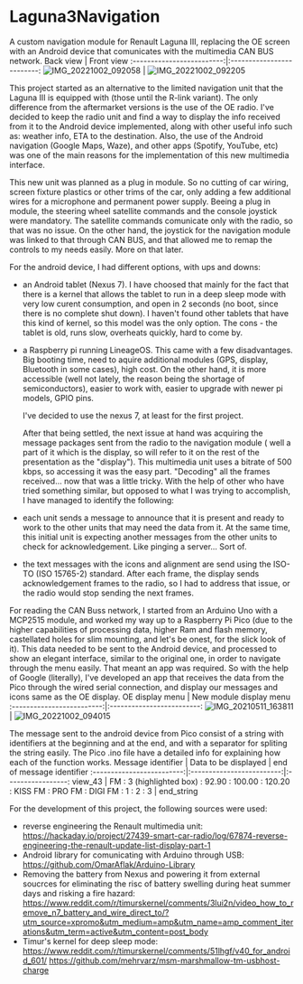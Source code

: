 # Laguna3Navigation
   A custom navigation module for Renault Laguna III, replacing the OE screen with an Android device that comunicates with the multimedia CAN BUS network. 
Back view             |  Front view
:-------------------------:|:-------------------------:
![IMG_20221002_092058](https://user-images.githubusercontent.com/73030948/193441050-f1efbb43-76cb-4566-a6fb-61b67fe674e8.jpg) |  ![IMG_20221002_092205](https://user-images.githubusercontent.com/73030948/193441074-121e753d-78a7-4cbe-b709-bd1acdd1360a.jpg)

   This project started as an alternative to the limited navigation unit that the Laguna III is equipped with (those until the R-link variant). The only difference from the aftermarket versions is the use of the OE radio. I've decided to keep the radio unit and find a way to display the info received from it to the Android device implemented, along with other useful info such as: weather info, ETA to the destination.
Also, the use of the Android navigation (Google Maps, Waze), and other apps (Spotify, YouTube, etc) was one of the main reasons for the implementation of this new multimedia interface.

   This new unit was planned as a plug in module. So no cutting of car wiring, screen fixture plastics or other trims of the car, only adding a few additional wires for a microphone and permanent power supply. 
Beeing a plug in module, the steering wheel satellite commands and the console joystick were mandatory. The satellite commands comunicate only with the radio, so that was no issue. On the other hand, the joystick for the navigation module was linked to that through CAN BUS, and that allowed me to remap the controls to my needs easily. More on that later. 

   For the android device, I had different options, with ups and downs:
- an Android tablet (Nexus 7). I have choosed that mainly for the fact that there is a kernel that allows the tablet to run in a deep sleep mode with very low curent consumption, and open in 2 seconds (no boot, since there is no complete shut down). I haven't found other tablets that have this kind of kernel, so this model was the only option. The cons - the tablet is old, runs slow, overheats quickly, hard to come by. 
- a Raspberry pi running LineageOS. This came with a few disadvantages. Big booting time, need to aquire additional modules (GPS, display, Bluetooth in some cases), high cost. On the other hand, it is more accessible (well not lately, the reason being the shortage of semiconductors), easier to work with, easier to upgrade with newer pi models, GPIO pins. 

   I've decided to use the nexus 7, at least for the first project. 

   After that being settled, the next issue at hand was acquiring the message packages sent from the radio to the navigation module ( well a part of it which is the display, so will refer to it on the rest of the presentation as the "display"). This multimedia unit uses a bitrate of 500 kbps, so accessing it was the easy part. "Decoding" all the frames received... now that was a little tricky. With the help of other who have tried something similar, but opposed to what I was trying to accomplish, I have managed to identify the following:
- each unit sends a message to announce that it is present and ready to work to the other units that may need the data from it. At the same time, this initial unit is expecting another messages from the other units to check for acknowledgement. Like pinging a server... Sort of. 
- the text messages with the icons and alignment are send using the ISO-TO (ISO 15765-2) standard. After each frame, the display sends acknowledgement frames to the radio, so I had to address that issue, or the radio would stop sending the next frames.

For reading the CAN Buss network, I started from an Arduino Uno with a MCP2515 module, and worked my way up to a Raspberry Pi Pico (due to the higher capabilities of processing data, higher Ram and flash memory, castellated holes for slim mounting, and let's be onest, for the slick look of it). 
This data needed to be sent to the Android device, and processed to show an elegant interface, similar to the original one, in order to navigate through the menu easily. That meant an app was required. So with the help of Google (literally), I've developed an app that receives the data from the Pico through the wired serial connection, and display our messages and icons same as the OE display.
OE display menu             |  New module display menu
:-------------------------:|:-------------------------:
![IMG_20210511_163811](https://user-images.githubusercontent.com/73030948/193441588-5d84a813-81a6-4cae-b3fa-1438c31c8d6d.jpg) | ![IMG_20221002_094015](https://user-images.githubusercontent.com/73030948/193441556-13d58a33-d28d-4645-b7f6-0681a14f08fb.jpg)

The message sent to the android device from Pico consist of a string with identifiers at the beginning and at the end, and with a separator for spliting the string easily. The Pico .ino file have a detailed info for explaining how each of the function works.
Message identifier  |  Data to be displayed |  end of message identifier
:-------------------------:|:-------------------------:|:-----------------:
view_43 | FM : 3 (highlighted box) : 92.90 : 100.00 : 120.20 : KISS FM : PRO FM : DIGI FM : 1 : 2 : 3 | end_string

For the development of this project, the following sources were used:
- reverse engineering the Renault multimedia unit: https://hackaday.io/project/27439-smart-car-radio/log/67874-reverse-engineering-the-renault-update-list-display-part-1
- Android library for comunicating with Arduino through USB: https://github.com/OmarAflak/Arduino-Library
- Removing the battery from Nexus and powering it from external soucrces for eliminating the risc of battery swelling during heat summer days and risking a fire hazard: https://www.reddit.com/r/timurskernel/comments/3lui2n/video_how_to_remove_n7_battery_and_wire_direct_to/?utm_source=xpromo&utm_medium=amp&utm_name=amp_comment_iterations&utm_term=active&utm_content=post_body
- Timur's kernel for deep sleep mode: https://www.reddit.com/r/timurskernel/comments/51lhgf/v40_for_android_601/   https://github.com/mehrvarz/msm-marshmallow-tm-usbhost-charge
